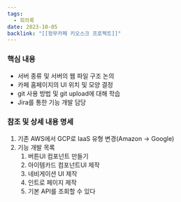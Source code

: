 ```yaml
---
tags:
  - 회의록
date: 2023-10-05
backlink: "[[정무카페 키오스크 프로젝트]]"
---
```

### 핵심 내용
+ 서버 종류 및 서버의 웹 파일 구조 논의
+ 카페 홈페이지의 UI 위치 및 모양 결정
+ git 사용 방법 및 git upload에 대해 학습
+ Jira를 통한 기능 개발 담당

### 참조 및 상세 내용 명세
1. 기존 AWS에서 GCP로 IaaS 유형 변경(Amazon -> Google)
2. 기능 개발 목록
	1. 버튼UI 컴포넌트 만들기
	2. 아이템카드 컴포넌트UI 제작
	3. 네비게이션 UI 제작
	4. 인트로 페이지 제작
	5. 기본 API를 조회할 수 있다